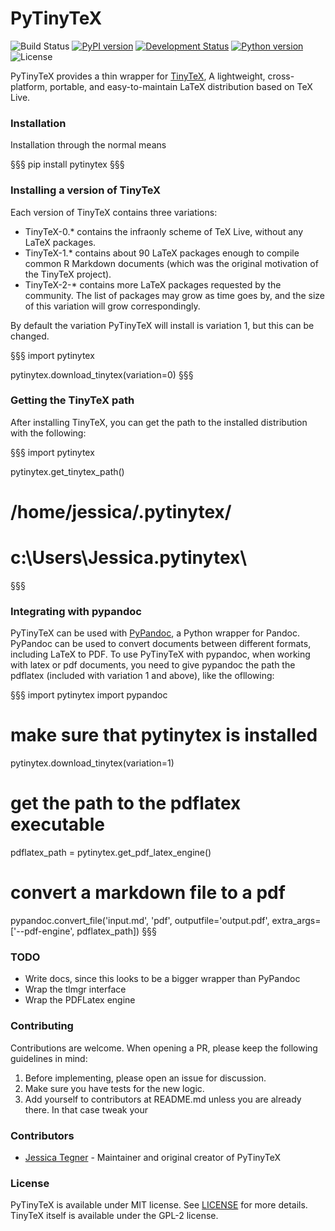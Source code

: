 # PyTinyTeX

![Build Status](https://github.com/JessicaTegner/PyTinyTeX/actions/workflows/ci.yaml/badge.svg)
[![PyPI version](https://badge.fury.io/py/pytinytex.svg)](https://pypi.python.org/pypi/PyTinyTeX/)
[![Development Status](https://img.shields.io/pypi/status/PyTinyTeX.svg)](https://pypi.python.org/pypi/PyTinyTeX/)
[![Python version](https://img.shields.io/pypi/pyversions/PyTinyTeX.svg)](https://pypi.python.org/pypi/PyTinyTeX/)
![License](https://img.shields.io/pypi/l/PyTinyTeX.svg)

PyTinyTeX provides a thin wrapper for [TinyTeX](https://yihui.org/tinytex), A lightweight, cross-platform, portable, and easy-to-maintain LaTeX distribution based on TeX Live.

### Installation

Installation through the normal means

§§§
pip install pytinytex
§§§

### Installing a version of TinyTeX

Each version of TinyTeX contains three variations:
* TinyTeX-0.* contains the infraonly scheme of TeX Live, without any LaTeX packages.
* TinyTeX-1.* contains about 90 LaTeX packages enough to compile common R Markdown documents (which was the original motivation of the TinyTeX project).
* TinyTeX-2-* contains more LaTeX packages requested by the community. The list of packages may grow as time goes by, and the size of this variation will grow correspondingly.


By default the variation PyTinyTeX will install is variation 1, but this can be changed.

§§§
import pytinytex

pytinytex.download_tinytex(variation=0)
§§§


### Getting the TinyTeX path

After installing TinyTeX, you can get the path to the installed distribution with the following:

§§§
import pytinytex

pytinytex.get_tinytex_path()
# /home/jessica/.pytinytex/
# c:\Users\Jessica\.pytinytex\
§§§

### Integrating  with pypandoc

PyTinyTeX can be used with [PyPandoc](https://pypi.org/project/pypandoc/), a Python wrapper for Pandoc. PyPandoc can be used to convert documents between different formats, including LaTeX to PDF.
To use PyTinyTeX with pypandoc, when working with latex or pdf documents, you need to give pypandoc the path the pdflatex (included with variation 1 and above), like the ofllowing:

§§§
import pytinytex
import pypandoc

# make sure that pytinytex is installed
pytinytex.download_tinytex(variation=1)

# get the path to the pdflatex executable
pdflatex_path = pytinytex.get_pdf_latex_engine()

# convert a markdown file to a pdf
pypandoc.convert_file('input.md', 'pdf', outputfile='output.pdf', extra_args=['--pdf-engine', pdflatex_path])
§§§


### TODO

* Write docs, since this looks to be a bigger wrapper than PyPandoc
* Wrap the tlmgr interface
* Wrap the PDFLatex engine


### Contributing

Contributions are welcome. When opening a PR, please keep the following guidelines in mind:

1. Before implementing, please open an issue for discussion.
2. Make sure you have tests for the new logic.
3. Add yourself to contributors at README.md unless you are already there. In that case tweak your 


### Contributors

* [Jessica Tegner](https://github.com/JessicaTegner) - Maintainer and original creator of PyTinyTeX

### License

PyTinyTeX is available under MIT license. See [LICENSE](https://raw.githubusercontent.com/JessicaTegner/PyTinyTeX/master/LICENSE) for more details. TinyTeX itself is available under the GPL-2 license.
